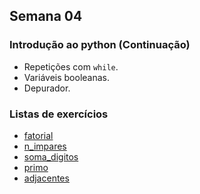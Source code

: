 ## Semana 04

### Introdução ao python (Continuação)
* Repetições com `while`.
* Variáveis booleanas.
* Depurador.
	
### Listas de exercícios
* [fatorial](exercicios/fatorial.py)
* [n_impares](exercicios/n_impares.py)
* [soma_digitos](exercicios/soma_digitos.py)
* [primo](exercicios/primo.py)
* [adjacentes](exercicios/adjacentes.py)